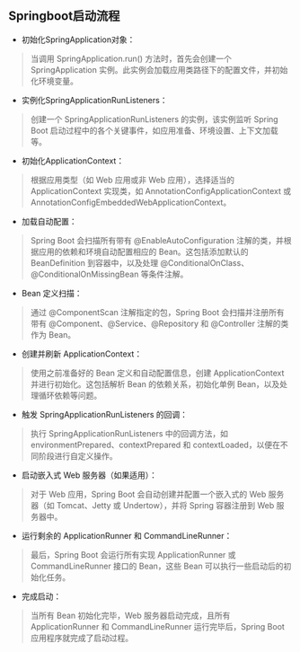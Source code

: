 ## Springboot启动流程
- 初始化SpringApplication对象：
> 当调用 SpringApplication.run() 方法时，首先会创建一个 SpringApplication 实例。此实例会加载应用类路径下的配置文件，并初始化环境变量。
- 实例化SpringApplicationRunListeners：
> 创建一个 SpringApplicationRunListeners 的实例，该实例监听 Spring Boot 启动过程中的各个关键事件，如应用准备、环境设置、上下文加载等。
- 初始化ApplicationContext：
> 根据应用类型（如 Web 应用或非 Web 应用），选择适当的 ApplicationContext 实现类，如 AnnotationConfigApplicationContext 或 AnnotationConfigEmbeddedWebApplicationContext。
- 加载自动配置：
> Spring Boot 会扫描所有带有 @EnableAutoConfiguration 注解的类，并根据应用的依赖和环境自动配置相应的 Bean。这包括添加默认的 BeanDefinition 到容器中，以及处理 @ConditionalOnClass、@ConditionalOnMissingBean 等条件注解。
- Bean 定义扫描：
> 通过 @ComponentScan 注解指定的包，Spring Boot 会扫描并注册所有带有 @Component、@Service、@Repository 和 @Controller 注解的类作为 Bean。
- 创建并刷新 ApplicationContext：
> 使用之前准备好的 Bean 定义和自动配置信息，创建 ApplicationContext 并进行初始化。这包括解析 Bean 的依赖关系，初始化单例 Bean，以及处理循环依赖等问题。
- 触发 SpringApplicationRunListeners 的回调：
> 执行 SpringApplicationRunListeners 中的回调方法，如 environmentPrepared、contextPrepared 和 contextLoaded，以便在不同阶段进行自定义操作。
- 启动嵌入式 Web 服务器（如果适用）：
> 对于 Web 应用，Spring Boot 会自动创建并配置一个嵌入式的 Web 服务器（如 Tomcat、Jetty 或 Undertow），并将 Spring 容器注册到 Web 服务器中。
- 运行剩余的 ApplicationRunner 和 CommandLineRunner：
> 最后，Spring Boot 会运行所有实现 ApplicationRunner 或 CommandLineRunner 接口的 Bean，这些 Bean 可以执行一些启动后的初始化任务。
- 完成启动：
> 当所有 Bean 初始化完毕，Web 服务器启动完成，且所有 ApplicationRunner 和 CommandLineRunner 运行完毕后，Spring Boot 应用程序就完成了启动过程。